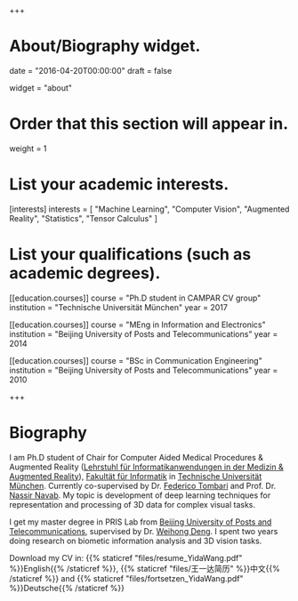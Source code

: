 +++
# About/Biography widget.

date = "2016-04-20T00:00:00"
draft = false

widget = "about"

# Order that this section will appear in.
weight = 1

# List your academic interests.
[interests]
  interests = [
    "Machine Learning",
    "Computer Vision",
    "Augmented Reality",
    "Statistics",
    "Tensor Calculus"
  ]

# List your qualifications (such as academic degrees).
[[education.courses]]
  course = "Ph.D student in CAMPAR CV group"
  institution = "Technische Universität München"
  year = 2017

[[education.courses]]
  course = "MEng in Information and Electronics"
  institution = "Beijing University of Posts and Telecommunications"
  year = 2014

[[education.courses]]
  course = "BSc in Communication Engineering"
  institution = "Beijing University of Posts and Telecommunications"
  year = 2010
 
+++

# Biography

I am Ph.D student of Chair for Computer Aided Medical Procedures & Augmented Reality ([Lehrstuhl für Informatikanwendungen in der Medizin & Augmented Reality](http://campar.in.tum.de/WebHome)), [Fakultät für Informatik](http://www.in.tum.de/) in [Technische Universität München](https://www.tum.de/). Currently co-supervised by Dr. [Federico Tombari](http://campar.in.tum.de/Main/FedericoTombari) and Prof. Dr. [Nassir Navab](http://campar.in.tum.de/Main/NassirNavabCv). My topic is development of deep learning techniques for representation and processing of 3D data for complex visual tasks.

I get my master degree in PRIS Lab from [Beijing University of Posts and Telecommunications](http://www.bupt.edu.cn/), supervised by Dr. [Weihong Deng](http://www.pris.net.cn/introduction/teacher/dengweihong). I spent two years doing research on biometic information analysis and 3D vision tasks.

Download my CV in: {{% staticref "files/resume_YidaWang.pdf" %}}English{{% /staticref %}}, {{% staticref "files/王一达简历" %}}中文{{% /staticref %}} and {{% staticref "files/fortsetzen_YidaWang.pdf" %}}Deutsche{{% /staticref %}}
